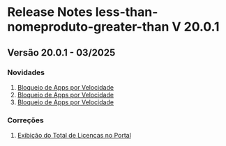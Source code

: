 # Release Notes less-than-nomeproduto-greater-than V 20.0.1

## **Versão 20.0.1 - 03/2025**


### **Novidades**

1. [Bloqueio de Apps por Velocidade](Bloqueio-De-Apps-Por-Velocidade.md)
2. [Bloqueio de Apps por Velocidade](Bloqueio-De-Apps-Por-Velocidade.md)
3. [Bloqueio de Apps por Velocidade](Bloqueio-De-Apps-Por-Velocidade.md)

### **Correções**

1. [Exibição do Total de Licenças no Portal](Exibição-Do-Total-De-Licenças-No-Portal.md)
